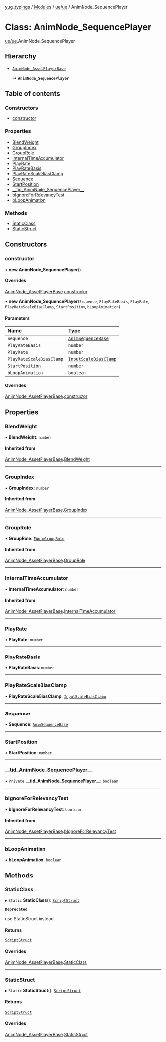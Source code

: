 [yug_typings](../README.md) / [Modules](../modules.md) / [ue/ue](../modules/ue_ue.md) / AnimNode\_SequencePlayer

# Class: AnimNode\_SequencePlayer

[ue/ue](../modules/ue_ue.md).AnimNode_SequencePlayer

## Hierarchy

- [`AnimNode_AssetPlayerBase`](ue_ue.AnimNode_AssetPlayerBase.md)

  ↳ **`AnimNode_SequencePlayer`**

## Table of contents

### Constructors

- [constructor](ue_ue.AnimNode_SequencePlayer.md#constructor)

### Properties

- [BlendWeight](ue_ue.AnimNode_SequencePlayer.md#blendweight)
- [GroupIndex](ue_ue.AnimNode_SequencePlayer.md#groupindex)
- [GroupRole](ue_ue.AnimNode_SequencePlayer.md#grouprole)
- [InternalTimeAccumulator](ue_ue.AnimNode_SequencePlayer.md#internaltimeaccumulator)
- [PlayRate](ue_ue.AnimNode_SequencePlayer.md#playrate)
- [PlayRateBasis](ue_ue.AnimNode_SequencePlayer.md#playratebasis)
- [PlayRateScaleBiasClamp](ue_ue.AnimNode_SequencePlayer.md#playratescalebiasclamp)
- [Sequence](ue_ue.AnimNode_SequencePlayer.md#sequence)
- [StartPosition](ue_ue.AnimNode_SequencePlayer.md#startposition)
- [\_\_tid\_AnimNode\_SequencePlayer\_\_](ue_ue.AnimNode_SequencePlayer.md#__tid_animnode_sequenceplayer__)
- [bIgnoreForRelevancyTest](ue_ue.AnimNode_SequencePlayer.md#bignoreforrelevancytest)
- [bLoopAnimation](ue_ue.AnimNode_SequencePlayer.md#bloopanimation)

### Methods

- [StaticClass](ue_ue.AnimNode_SequencePlayer.md#staticclass)
- [StaticStruct](ue_ue.AnimNode_SequencePlayer.md#staticstruct)

## Constructors

### constructor

• **new AnimNode_SequencePlayer**()

#### Overrides

[AnimNode_AssetPlayerBase](ue_ue.AnimNode_AssetPlayerBase.md).[constructor](ue_ue.AnimNode_AssetPlayerBase.md#constructor)

• **new AnimNode_SequencePlayer**(`Sequence`, `PlayRateBasis`, `PlayRate`, `PlayRateScaleBiasClamp`, `StartPosition`, `bLoopAnimation`)

#### Parameters

| Name | Type |
| :------ | :------ |
| `Sequence` | [`AnimSequenceBase`](ue_ue.AnimSequenceBase.md) |
| `PlayRateBasis` | `number` |
| `PlayRate` | `number` |
| `PlayRateScaleBiasClamp` | [`InputScaleBiasClamp`](ue_ue.InputScaleBiasClamp.md) |
| `StartPosition` | `number` |
| `bLoopAnimation` | `boolean` |

#### Overrides

[AnimNode_AssetPlayerBase](ue_ue.AnimNode_AssetPlayerBase.md).[constructor](ue_ue.AnimNode_AssetPlayerBase.md#constructor)

## Properties

### BlendWeight

• **BlendWeight**: `number`

#### Inherited from

[AnimNode_AssetPlayerBase](ue_ue.AnimNode_AssetPlayerBase.md).[BlendWeight](ue_ue.AnimNode_AssetPlayerBase.md#blendweight)

___

### GroupIndex

• **GroupIndex**: `number`

#### Inherited from

[AnimNode_AssetPlayerBase](ue_ue.AnimNode_AssetPlayerBase.md).[GroupIndex](ue_ue.AnimNode_AssetPlayerBase.md#groupindex)

___

### GroupRole

• **GroupRole**: [`EAnimGroupRole`](../enums/ue_ue.EAnimGroupRole.md)

#### Inherited from

[AnimNode_AssetPlayerBase](ue_ue.AnimNode_AssetPlayerBase.md).[GroupRole](ue_ue.AnimNode_AssetPlayerBase.md#grouprole)

___

### InternalTimeAccumulator

• **InternalTimeAccumulator**: `number`

#### Inherited from

[AnimNode_AssetPlayerBase](ue_ue.AnimNode_AssetPlayerBase.md).[InternalTimeAccumulator](ue_ue.AnimNode_AssetPlayerBase.md#internaltimeaccumulator)

___

### PlayRate

• **PlayRate**: `number`

___

### PlayRateBasis

• **PlayRateBasis**: `number`

___

### PlayRateScaleBiasClamp

• **PlayRateScaleBiasClamp**: [`InputScaleBiasClamp`](ue_ue.InputScaleBiasClamp.md)

___

### Sequence

• **Sequence**: [`AnimSequenceBase`](ue_ue.AnimSequenceBase.md)

___

### StartPosition

• **StartPosition**: `number`

___

### \_\_tid\_AnimNode\_SequencePlayer\_\_

• `Private` **\_\_tid\_AnimNode\_SequencePlayer\_\_**: `boolean`

___

### bIgnoreForRelevancyTest

• **bIgnoreForRelevancyTest**: `boolean`

#### Inherited from

[AnimNode_AssetPlayerBase](ue_ue.AnimNode_AssetPlayerBase.md).[bIgnoreForRelevancyTest](ue_ue.AnimNode_AssetPlayerBase.md#bignoreforrelevancytest)

___

### bLoopAnimation

• **bLoopAnimation**: `boolean`

## Methods

### StaticClass

▸ `Static` **StaticClass**(): [`ScriptStruct`](ue_ue.ScriptStruct.md)

**`Deprecated`**

use StaticStruct instead.

#### Returns

[`ScriptStruct`](ue_ue.ScriptStruct.md)

#### Overrides

[AnimNode_AssetPlayerBase](ue_ue.AnimNode_AssetPlayerBase.md).[StaticClass](ue_ue.AnimNode_AssetPlayerBase.md#staticclass)

___

### StaticStruct

▸ `Static` **StaticStruct**(): [`ScriptStruct`](ue_ue.ScriptStruct.md)

#### Returns

[`ScriptStruct`](ue_ue.ScriptStruct.md)

#### Overrides

[AnimNode_AssetPlayerBase](ue_ue.AnimNode_AssetPlayerBase.md).[StaticStruct](ue_ue.AnimNode_AssetPlayerBase.md#staticstruct)
